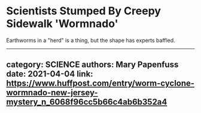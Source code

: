 # Scientists Stumped By Creepy Sidewalk 'Wormnado'

Earthworms in a "herd" is a thing, but the shape has experts baffled.

---
category: SCIENCE
authors: Mary Papenfuss
date: 2021-04-04
link: https://www.huffpost.com/entry/worm-cyclone-wormnado-new-jersey-mystery_n_6068f96cc5b66c4ab6b352a4
---
